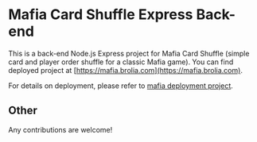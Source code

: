 # Mafia Card Shuffle Express Back-end

This is a back-end Node.js Express project for Mafia Card Shuffle (simple card and player order shuffle for a classic Mafia game). You can find deployed project at [https://mafia.brolia.com](https://mafia.brolia.com).

For details on deployment, please refer to [mafia deployment project](https://github.com/taleodor/mafia-deployment).

## Other

Any contributions are welcome!
